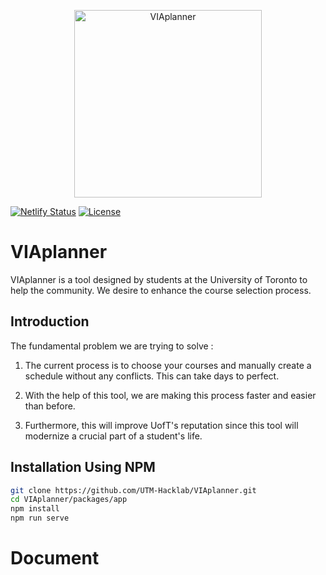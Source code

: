 <p align="center">
  <a href="https://docs.viaplanner.ca/" target="_blank">
    <img alt="VIAplanner" width="300" src="./logo-with-text.png">
  </a>

</p>

[![Netlify Status](https://api.netlify.com/api/v1/badges/84bc999c-5549-415d-8d1e-f8c03324c2e4/deploy-status)](https://app.netlify.com/sites/viaplanner/deploys)
[![License](https://img.shields.io/badge/license-GPL-green?style=flat-square&logo=appveyor)](https://github.com/UTM-Hacklab/VIAplanner/blob/master/LICENSE)

# VIAplanner

VIAplanner is a tool designed by students at the University of Toronto to help the community. We desire to enhance the course selection process.

## Introduction

The fundamental problem we are trying to solve :
1. The current process is to choose your courses and manually create a schedule without any conflicts. This can take days to perfect.

2. With the help of this tool, we are making this process faster and easier than before.

3. Furthermore, this will improve UofT's reputation since this tool will modernize a crucial part of a student's life.

## Installation Using NPM

```sh
git clone https://github.com/UTM-Hacklab/VIAplanner.git
cd VIAplanner/packages/app
npm install
npm run serve
```

# Document
